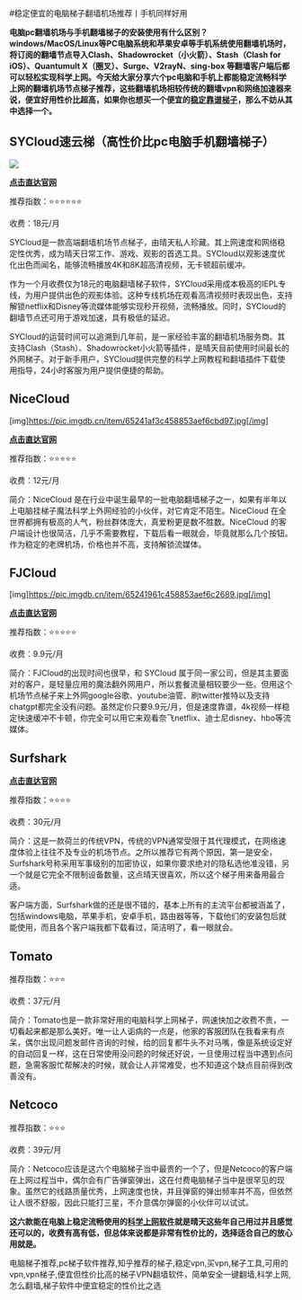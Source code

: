 #稳定便宜的电脑梯子翻墙机场推荐丨手机同样好用

**电脑pc翻墙机场与手机翻墙梯子的安装使用有什么区别？windows/MacOS/Linux等PC电脑系统和苹果安卓等手机系统使用翻墙机场时，将订阅的翻墙节点导入Clash、Shadowrocket（小火箭）、Stash（Clash for iOS）、Quantumult X（圈叉）、Surge、V2rayN、sing-box 等翻墙客户端后都可以轻松实现科学上网。今天给大家分享六个pc电脑和手机上都能稳定流畅科学上网的翻墙机场节点梯子推荐，这些翻墙机场相较传统的翻墙vpn和网络加速器来说，便宜好用性价比超高，如果你也想买一个便宜的[稳定靠谱梯子](https://community.iotex.io/t/pc/11157)，那么不妨从其中选择一个。**

## SYCloud速云梯（高性价比pc电脑手机翻墙梯子）

[![](https://pic.imgdb.cn/item/65241962c458853aef6c26c5.jpg)](https://go.51tz.cc/sycloud)

[**点击直达官网**](https://go.51tz.cc/sycloud)

推荐指数：⭐⭐⭐⭐⭐⭐

收费：18元/月

SYCloud是一款高端翻墙机场节点梯子，由晴天私人珍藏。其上网速度和网络稳定性优秀，成为晴天日常工作、游戏、观影的首选工具。SYCloud以观影速度优化出色而闻名，能够流畅播放4K和8K超高清视频，无卡顿超前缓冲。

作为一个月收费仅为18元的电脑翻墙梯子软件，SYCloud采用成本极高的IEPL专线，为用户提供出色的观影体验。这种专线机场在观看高清视频时表现出色，支持解锁netflix和Disney等流媒体能够实现秒开视频，流畅播放。同时，SYCloud的翻墙节点还可用于游戏加速，具有极低的延迟。

SYCloud的运营时间可以追溯到几年前，是一家经验丰富的翻墙机场服务商。其支持Clash（Stash）、Shadowrocket小火箭等插件，是晴天目前使用时间最长的外网梯子。对于新手用户，SYCloud提供完整的科学上网教程和翻墙插件下载使用指导，24小时客服为用户提供便捷的帮助。

## NiceCloud 

[img]https://pic.imgdb.cn/item/65241af3c458853aef6cbd97.jpg[/img]

[**点击直达官网**](https://go.51tz.cc/nicecloud)

推荐指数：⭐⭐⭐⭐⭐

收费：12元/月

简介：NiceCloud 是在行业中诞生最早的一批电脑翻墙梯子之一，如果有半年以上电脑挂梯子魔法科学上外网经验的小伙伴，对它肯定不陌生。NiceCloud 在全世界都拥有极高的人气，粉丝群体庞大，真爱粉更是数不胜数。NiceCloud 的客户端设计也很简洁，几乎不需要教程，下载后看一眼就会，毕竟就那么几个按钮。作为稳定的老牌机场，价格也并不高，支持解锁流媒体。

##  FJCloud

[img]https://pic.imgdb.cn/item/65241961c458853aef6c2689.jpg[/img]

[**点击直达官网**](https://go.51tz.cc/fjcloud)

推荐指数：⭐⭐⭐⭐⭐

收费：9.9元/月

简介：FJCloud的出现时间也很早，和 SYCloud 属于同一家公司，但是其主要面对的客户，是轻量应用的魔法翻外网用户，所以套餐流量相较要少一些。但用这个机场节点梯子来上外网google谷歌、youtube油管、刷twitter推特以及支持chatgpt都完全没有问题。虽然定价只要9.9元/月，但是速度靠谱，4k视频一样稳定快速缓冲不卡顿，你完全可以用它来观看奈飞netflix、迪士尼disney、hbo等流媒体。

## Surfshark

[**点击直达官网**](https://get.surfshark.net/SH1Mf)

推荐指数：⭐⭐⭐⭐

收费：30元/月

简介：这是一款荷兰的传统VPN，传统的VPN通常受限于其代理模式，在网络速度体验上往往不及专业的机场节点。之所以推荐它有两个原因，第一是安全，Surfshark号称采用军事级别的加密协议，如果你要求绝对的隐私选他准没错，另一个就是它完全不限制设备数量，这点晴天很喜欢，所以这个梯子用来备用最合适。

客户端方面，Surfshark做的还是很不错的，基本上所有的主流平台都被涵盖了，包括windows电脑，苹果手机，安卓手机，路由器等等，下载他们的安装包后就能使用，而且各个客户端我都下载看过，简洁明了，看一眼就会。

## Tomato

推荐指数：⭐⭐⭐

收费：37元/月

简介：Tomato也是一款非常好用的电脑科学上网梯子，网速快加之收费不贵，一切看起来都是那么美好。唯一让人诟病的一点是，他家的客服团队在我看来有点呆，偶尔出现问题发邮件咨询的时候，给的回复都牛头不对马嘴，像是系统设定好的自动回复一样，这在日常使用没问题的时候还好说，一旦使用过程当中遇到点问题，急需客服忙帮解决的时候，就会让人非常难受，也不知道这个缺点目前得到改善没有。

## Netcoco

推荐指数：⭐⭐⭐

收费：39元/月

简介：Netcoco应该是这六个电脑梯子当中最贵的一个了，但是Netcoco的客户端在上网过程当中，偶尔会有广告弹窗弹出，这在付费电脑梯子当中是很罕见的现象。虽然它的线路质量优秀，上网速度也快，并且弹窗的弹出频率并不高，但依然让人很不舒服，因此只能打三星，不介意偶尔弹窗的小伙伴可以试试。

**这六款能在电脑上稳定流畅使用的[科学上网软件](http://react-china.org/t/topic/40257)就是晴天这些年自己用过并且感觉还可以的，收费有高有低，但总体来说都是非常有性价比的，选择适合自己的放心用就是。**

电脑梯子推荐,pc梯子软件推荐,知乎推荐的梯子,稳定vpn,买vpn,梯子工具,可用的vpn,vpn梯子,便宜但性价比高的梯子VPN翻墙软件，简单安全一键翻墙,科学上网,怎么翻墙,梯子软件中便宜稳定的性价比之选
